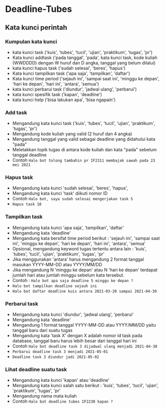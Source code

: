 # Deadline-Tubes



## Kata kunci perintah
### Kumpulan kata kunci
- kata kunci task ('kuis', 'tubes', 'tucil', 'ujian', 'praktikum', 'tugas', 'pr')
- Kata kunci addtask ('pada tanggal', 'pada', kata kunci task, kode kuliah (WWDDDD) dengan W huruf dan D angka, tanggal yang belum dilalui)
- kata kunci hapus task ('sudah selesai', 'beres', 'hapus')
- Kata kunci tampilkan task ('apa saja', 'tampilkan', 'daftar')
- Kata kunci time period ('sejauh ini', 'sampai saat ini', 'minggu ke depan', 'hari ke depan', 'hari ini', 'antara', 'semua')
- kata kunci perbarui task ('diundur', 'jadwal ulang', 'perbarui')
- kata kunci spesifik task ('kapan', 'deadline')
- kata kunci help ('bisa lakukan apa', 'bisa ngapain')

### Add task
- Mengandung kata kunci task ('kuis', 'tubes', 'tucil', 'ujian', 'praktikum', 'tugas', 'pr')
- Mengandung kode kuliah yang valid (2 huruf dan 4 angka)
- Mengandung tanggal yang valid sebagai deadline yang didahului kata "pada"
- Meletakkan topik tugas di antara kode kuliah dan kata "pada" sebelum tanggal deadline
- Contoh `Halo bot tolong tambahin pr IF2311 membajak sawah pada 23 mei 2021`

### Hapus task
- Mengandung kata kunci  'sudah selesai', 'beres', 'hapus',
- Mengandung kata kunci 'task' diikuti nomor ID
- Contoh `Halo bot, saya sudah selesai mengerjakan task 5`
- `Hapus task 10`

### Tampilkan task
- Mengandung kata kunci 'apa saja', 'tampilkan', 'daftar'
- Mengandung kata 'deadline'
- Mengandung kata bersifat time period berikut : 'sejauh ini', 'sampai saat ini', 'minggu ke depan', 'hari ke depan', 'hari ini', 'antara', 'semua'
- Opsional, mengandung keyword tugas tertentu antara lain : 'kuis', 'tubes', 'tucil', 'ujian', 'praktikum', 'tugas', 'pr'
- Jika menggunakan 'antara' harus mengandung 2 format tanggal masukan YYYY-MM-DD atau YYYY/MM/DD
- Jika mengandung N 'minggu ke depan' atau N 'hari ke depan' terdapat jumlah hari atau jumlah minggu sebelum kata tersebut.
- Contoh : `Halo bot apa saja deadline 5 minggu ke depan ?`
- `Halo bot tampilkan deadline sejauh ini`
- `Halo bot daftar deadline kuis antara 2021-03-20 sampai 2021-04-30`

### Perbarui task
- Mengandung kata kunci 'diundur', 'jadwal ulang', 'perbarui'
- Mengandung kata 'deadline'
- Mengandung 1 format tanggal YYYY-MM-DD atau YYYY/MM/DD yaitu tanggal baru dari suatu tugas
- Mengandung kata 'task X' dengan X adalah nomor id task pada database, tanggal baru harus lebih besar dari tanggal hari ini
- Contoh `Halo bot deadline task 3 dijadwal ulang menjadi 2021-04-30`
- `Perbarui deadline task 3 menjadi 2021-05-01`
- `Deadline task 3 diundur jadi 2021-05-02`

### Lihat deadline suatu task
- Mengandung kata kunci 'kapan' atau 'deadline'
- Mengandung kata kunci salah satu berikut : 'kuis', 'tubes', 'tucil', 'ujian', 'praktikum', 'tugas', 'pr'
- Mengandung nama mata kuliah
- Contoh `Halo bot deadline tubes IF2230 kapan ?`
